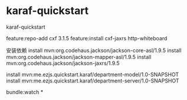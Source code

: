 # karaf-quickstart
karaf-quickstart


feature:repo-add cxf 3.1.5
feature:install cxf-jaxrs http-whiteboard

安装依赖
install mvn:org.codehaus.jackson/jackson-core-asl/1.9.5
install mvn:org.codehaus.jackson/jackson-mapper-asl/1.9.5
install mvn:org.codehaus.jackson/jackson-jaxrs/1.9.5


install mvn:me.ezjs.quickstart.karaf/department-model/1.0-SNAPSHOT
install mvn:me.ezjs.quickstart.karaf/department-server/1.0-SNAPSHOT


bundle:watch *